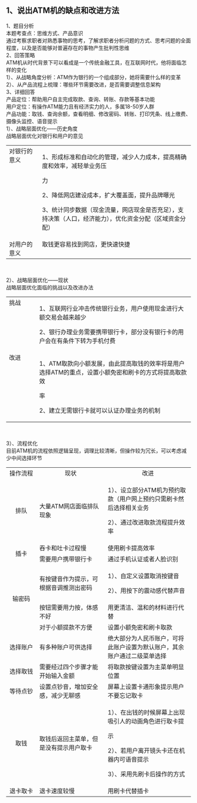 ## 1、说出ATM机的缺点和改进方法
1、题目分析<br/>
本题考查点：思维方式、产品意识<br/>
通过考察求职者对熟悉事物的思考，了解求职者分析问题的方式、思考问题的全面程度，以及是否能够对普遍存在的事物产生批判性思维<br/>
2、回答策略<br/>
ATM机从时代背景下可以看成是一个传统金融工具，在互联网时代，他将面临怎样的变化<br/>
1）、从战略角度分析：ATM作为银行的一个组成部分，她将需要什么样的变革<br/>
2）、从产品流程上梳理：哪些环节需要改进，是否需要调整信息架构<br/>
3、详细回答<br/>
产品定位：帮助用户自主完成取款、查询、转账、存款等基本功能<br/>
用户定位：有操作ATM能力且有经济实力的人，多属18-50岁人群<br/>
产品功能：取钱、查询余额，查看明细、修改密码、转账、打印凭条、线上缴费、摄像头监控、语音提示<br/>
1）、战略层面优化——历史角度<br/>
战略层面优化对银行和用户的意见<br/>
<table>
    <tbody>
        <tr class="firstRow">
            <td width="142.66666666666669" valign="top" style="word-break: break-all;">
                对银行的意义
            </td>
            <td width="823" valign="top" style="word-break: break-all;">
                <p>
                    1、形成标准和自动化的管理，减少人力成本，提高精确度和效率，减轻单业务压
                </p>
                <p>
                    力
                </p>
                <p>
                    2、降低网店建设成本，扩大覆盖面，提升品牌曝光
                </p>
                <p>
                    3、统计同步数据（现金流量，网店现金是否充足），支持决策（人口，经济能力），优化资金分配（区域资金分配）
                </p>
            </td>
        </tr>
        <tr>
            <td width="142.66666666666669" valign="top" style="word-break: break-all;">
                对用户的意义
            </td>
            <td width="823" valign="top" style="word-break: break-all;">
                取钱更容易找到网店，更快速快捷
            </td>
        </tr>
    </tbody>
</table>
<p>
    <br/>
</p>
2）、战略层面优化——现状<br/>
战略层面优化面临的挑战以及改进办法<br/>
<table>
    <tbody>
        <tr class="firstRow">
            <td width="124.66666666666669" valign="top" style="word-break: break-all;">
                挑战<br/>
            </td>
            <td width="841" valign="top" style="word-break: break-all;">
                <p>
                    1、互联网行业冲击传统银行业务，用户使用现金进行大额交易会越来越少
                </p>
                <p>
                    2、银行办理业务需要携带银行卡，部分没有银行卡的用户会在有条件下转为手机付费
                </p>
            </td>
        </tr>
        <tr>
            <td width="124.66666666666669" valign="top" style="word-break: break-all;">
                改进
            </td>
            <td width="841" valign="top" style="word-break: break-all;">
                <p>
                    1、ATM取款向小额发展，由此提高取钱的效率将是用户选择ATM的重点，设置小额免密和刷卡的方式将提高取款效
                </p>
                <p>
                    率
                </p>
                <p>
                    2、建立无需银行卡就可以认证办理业务的机制
                </p>
            </td>
        </tr>
    </tbody>
</table>
<p>
    <br/>
</p>

3）、流程优化<br/>
目前ATM机的流程依照逻辑呈现，调理比较清晰，但操作较为冗长，可以考虑减少中间选择环节<br/>
<table data-sort="sortDisabled">
    <tbody>
        <tr class="firstRow">
            <td width="132.66666666666666" valign="middle" style="word-break: break-all;" align="center">
                操作流程
            </td>
            <td width="351.6666666666667" valign="middle" style="word-break: break-all;" align="center">
                现状
            </td>
            <td width="459" valign="middle" style="word-break: break-all;" align="center">
                改进
            </td>
        </tr>
        <tr>
            <td width="132.66666666666666" valign="middle" style="word-break: break-all;" align="center">
                排队
            </td>
            <td width="351.6666666666667" valign="middle" style="word-break: break-all;" align="left">
                大量ATM网店面临排队现象
            </td>
            <td width="459" valign="middle" style="word-break: break-all;" align="left">
                <p>
                    1）、设立部分ATM机为预约取款（用户网上预约只需刷卡然后选择相关业务
                </p>
                <p>
                    2）、通过改进取款流程提升效率
                </p>
            </td>
        </tr>
        <tr>
            <td width="132.66666666666666" valign="middle" style="word-break: break-all;" rowspan="2" colspan="1" align="center">
                插卡
            </td>
            <td width="351.6666666666667" valign="middle" style="word-break: break-all;" align="left">
                吞卡和吐卡过程慢
            </td>
            <td width="459" valign="middle" style="word-break: break-all;" align="left">
                使用刷卡提高效率<br/>
            </td>
        </tr>
        <tr>
            <td width="351.6666666666667" valign="middle" style="word-break: break-all;" align="left">
                需要用户携带银行卡
            </td>
            <td width="459" valign="middle" style="word-break: break-all;" align="left">
                通过手机认证或者人脸识别
            </td>
        </tr>
        <tr>
            <td width="132.66666666666666" valign="middle" align="center" rowspan="3" colspan="1" style="word-break: break-all;">
                输密码<br/>
            </td>
            <td width="351.6666666666667" valign="middle" style="word-break: break-all;" align="left">
                有按键音作为提示，可根据音调推测出密码
            </td>
            <td width="459" valign="middle" style="word-break: break-all;" align="left">
                <p>
                    1）、自定义设置取消按键音
                </p>
                <p>
                    2）、用按下的震动感代替声音
                </p>
            </td>
        </tr>
        <tr>
            <td width="351.6666666666667" valign="middle" style="word-break: break-all;" align="left">
                按钮需要用力按，体感不好
            </td>
            <td width="459" valign="middle" align="left" style="word-break: break-all;">
                用更清洁、温和的材料进行代替
            </td>
        </tr>
        <tr>
            <td width="351.6666666666667" valign="middle" style="word-break: break-all;" align="left">
                对于小额提款不方便
            </td>
            <td width="459" valign="middle" align="left" style="word-break: break-all;">
                设置小额免密和刷卡取款
            </td>
        </tr>
        <tr>
            <td width="132.66666666666666" valign="middle" align="center" style="word-break: break-all;">
                选择账户
            </td>
            <td width="351.6666666666667" valign="middle" style="word-break: break-all;" align="left">
                有多种账户可供选择
            </td>
            <td width="459" valign="middle" align="left" style="word-break: break-all;">
                绝大部分为人民币账户，可将此账户设置为默认账户，其余账户通过二级菜单选择
            </td>
        </tr>
        <tr>
            <td width="132.66666666666666" valign="middle" align="center" style="word-break: break-all;">
                选择取钱
            </td>
            <td width="351.6666666666667" valign="middle" style="word-break: break-all;" align="left">
                需要经过四个步骤才能开始输入金额
            </td>
            <td width="459" valign="middle" align="left" style="word-break: break-all;">
                将取款按键设置为主菜单明显位置
            </td>
        </tr>
        <tr>
            <td width="132.66666666666666" valign="middle" align="center" style="word-break: break-all;">
                等待点钞<br/>
            </td>
            <td width="351.6666666666667" valign="middle" style="word-break: break-all;" align="left">
                设置点钞音，增加安全感，减少无聊感
            </td>
            <td width="459" valign="middle" align="left" style="word-break: break-all;">
                屏幕上设置卡通形象提示用户不要忘记取卡
            </td>
        </tr>
        <tr>
            <td valign="middle" align="center" colspan="1" rowspan="1" style="word-break: break-all;">
                取钱
            </td>
            <td valign="middle" align="left" colspan="1" rowspan="1" style="word-break: break-all;">
                取钱后返回主菜单，但是没有提示用户取卡
            </td>
            <td valign="middle" align="left" colspan="1" rowspan="1" style="word-break: break-all;">
                <p>
                    1）、在出钱的时候屏幕上出现吸引人的动画角色进行取卡提
                </p>
                <p>
                    示
                </p>
                <p>
                    2）、若用户离开镜头卡还在机器内可语音提示
                </p>
                <p>
                    3）、采用先刷卡后操作的方式
                </p>
            </td>
        </tr>
        <tr>
            <td valign="middle" align="center" colspan="1" rowspan="1" style="word-break: break-all;">
                退卡取卡
            </td>
            <td valign="middle" align="left" colspan="1" rowspan="1" style="word-break: break-all;">
                退卡速度较慢
            </td>
            <td valign="middle" align="left" colspan="1" rowspan="1" style="word-break: break-all;">
                用刷卡代替插卡
            </td>
        </tr>
    </tbody>
</table>
<p>
    <br/>
</p>

